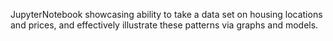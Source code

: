 JupyterNotebook showcasing ability to take a data set on housing locations and prices, and effectively illustrate these patterns via graphs and models. 
